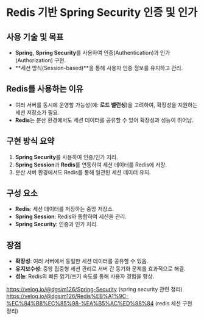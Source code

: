 # Redis 기반 Spring Security 인증 및 인가

## 사용 기술 및 목표
- **Spring**, **Spring Security**를 사용하여 인증(Authentication)과 인가(Authorization) 구현.
- **세션 방식(Session-based)**을 통해 사용자 인증 정보를 유지하고 관리.

## Redis를 사용하는 이유
- 여러 서버를 동시에 운영할 가능성(예: **로드 밸런싱**)을 고려하여, 확장성을 지원하는 세션 저장소가 필요.
- **Redis**는 분산 환경에서도 세션 데이터를 공유할 수 있어 확장성과 성능이 뛰어남.

## 구현 방식 요약
1. **Spring Security**를 사용하여 인증/인가 처리.
2. **Spring Session**과 **Redis**를 연동하여 세션 데이터를 Redis에 저장.
3. 분산 서버 환경에서도 Redis를 통해 일관된 세션 데이터 유지.

## 구성 요소
- **Redis**: 세션 데이터를 저장하는 중앙 저장소.
- **Spring Session**: Redis와 통합하여 세션을 관리.
- **Spring Security**: 인증과 인가 처리.

## 장점
- **확장성**: 여러 서버에서 동일한 세션 데이터를 공유할 수 있음.
- **유지보수성**: 중앙 집중형 세션 관리로 서버 간 동기화 문제를 효과적으로 해결.
- **성능**: Redis의 빠른 읽기/쓰기 속도를 통해 사용자 경험을 향상.

https://velog.io/@dgsim126/Spring-Security (spring security 관련 정리)<br>
https://velog.io/@dgsim126/Redis%EB%A1%9C-%EC%84%B8%EC%85%98-%EA%B5%AC%ED%98%84 (redis 세션 구현 정리)
